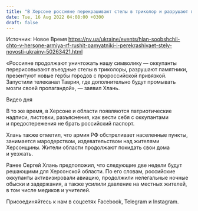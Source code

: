 ```yaml
---
title: "В Херсоне россияне перекрашивают стелы в триколор и разрушают памятники — ОВА"
date: Tue, 16 Aug 2022 04:08:00 +0300
draft: false
---
```

Источник: Новое Время https://nv.ua/ukraine/events/hlan-soobshchil-chto-v-hersone-armiya-rf-rushit-pamyatniki-i-perekrashivaet-stely-novosti-ukrainy-50263421.html


«Россияне продолжают уничтожать нашу символику — оккупанты перерисовывают въездные стелы в триколоры, разрушают памятники, презентуют новые гербы городов с пророссийской привязкой. Запустили телеканал Таврия, где дополнительно будут промывать мозги своей пропагандой», — заявил Хлань.

 Видео дня   

В то же время, в Херсоне и области появляются патриотические надписи, листовки, разъяснения, как вести себя с оккупантами и предостережения не брать российский паспорт.

Хлань также отметил, что армия РФ обстреливает населенные пункты, занимается мародерством, издевательством над жителями Херсонщины. Жители области продолжают покидать свои дома и уезжать.

Ранее Сергей Хлань предположил, что следующие две недели будут решающими для Херсонской области. По его словам, российские оккупанты активизировали авиацию, продолжили нелегальные ночные обыски и задержания, а также усилили давление на местных жителей, в том числе медиков и учителей.

Присоединяйтесь к нам в соцсетях Facebook, Telegram и Instagram.
